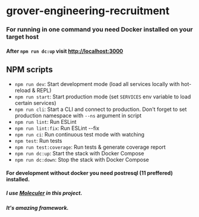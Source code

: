 # grover-engineering-recruitment

### For running in one command you need Docker installed on your target host

#### After `npm run dc:up` visit [http://localhost:3000](http://localhost:3000)

## NPM scripts

- `npm run dev`: Start development mode (load all services locally with hot-reload & REPL)
- `npm run start`: Start production mode (set `SERVICES` env variable to load certain services)
- `npm run cli`: Start a CLI and connect to production. Don't forget to set production namespace with `--ns` argument in script
- `npm run lint`: Run ESLint
- `npm run lint:fix`: Run ESLint --fix
- `npm run ci`: Run continuous test mode with watching
- `npm test`: Run tests
- `npm run test:coverage`: Run tests & generate coverage report
- `npm run dc:up`: Start the stack with Docker Compose
- `npm run dc:down`: Stop the stack with Docker Compose

#### For development without docker you need postresql (11 preffered) installed.

##### I use [Moleculer](https://moleculer.services/) in this project.
##### It's amazing framework.
